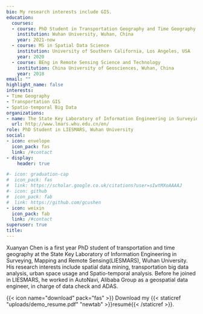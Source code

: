 ```yaml
---
bio: My research interests include GIS.
education:
  courses:
  - course: PhD Student in Transportation Geography and Time Geography
    institution: Wuhan University, Wuhan, China
    year: 2021-now
  - course: MS in Spatial Data Science
    institution: University of Southern California, Los Angeles, USA
    year: 2020
  - course: BEng in Remote Sensing Science and Technology
    institution: China University of Geosciences, Wuhan, China
    year: 2018
email: ""
highlight_name: false
interests:
- Time Geography
- Transportation GIS
- Spatio-temporal Big Data
organizations:
- name: The State Key Laboratory of Information Engineering in Surveying, Mapping and Remote Sensing(LIESMARS), Wuhan University
  url: http://www.lmars.whu.edu.cn/en/
role: PhD Student in LIESMARS, Wuhan University
social:
- icon: envelope
  icon_pack: fas
  link: /#contact
- display:
    header: true

#- icon: graduation-cap
#  icon_pack: fas
#  link: https://scholar.google.co.uk/citations?user=sIwtMXoAAAAJ
#- icon: github
#  icon_pack: fab
#  link: https://github.com/gcushen
- icon: weixin
  icon_pack: fab
  link: /#contact
superuser: true
title: 
---
```


Xuanyan Chen is a first year PhD student of transportation and time geography at the State Key Laboratory of Information Engineering in Surveying, Mapping and Remote Sensing(LIESMARS), Wuhan University. His research interests include spatial data mining, transportation big data analysis, urban space usage and Spatio-temporal analysis. Before he joined in LIESMARS, he worked in AutoNavi, Alibaba Group as a geospatial data engineer, in charge of data check and ADAS.


{{< icon name="download" pack="fas" >}} Download my {{< staticref "uploads/demo_resume.pdf" "newtab" >}}resumé{{< /staticref >}}.
